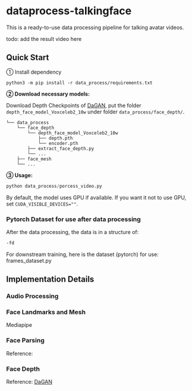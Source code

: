 # dataprocess-talkingface
This is a ready-to-use data processing pipeline for talking avatar videos.

todo: add the result video here

## Quick Start
&#9312; Install dependency
```
python3 -m pip install -r data_process/requirements.txt
```

**&#9313; Download necessary models:**

Download Depth Checkpoints of [DaGAN](https://github.com/harlanhong/CVPR2022-DaGAN#pre-trained-checkpoint), put the folder `depth_face_model_Voxceleb2_10w` under folder `data_process/face_depth/`.
```
└── data_process
    └── face_depth
        └── depth_face_model_Voxceleb2_10w
            ├── depth.pth
            └── encoder.pth
        ├── extract_face_depth.py
        └── ...
    ├── face_mesh
    └── ...
```
**&#9314; Usage:**
```python
python data_process/porcess_video.py  
```
By default, the model uses GPU if available. If you want it not to use GPU, set `CUDA_VISIBLE_DEVICES=""`.

### Pytorch Dataset for use after data processing
After the data processing, the data is in a structure of:
```bash
-fd
```
For downstream training, here is the dataset (pytorch) for use: frames_dataset.py

## Implementation Details
### Audio Processing

### Face Landmarks and Mesh
Mediapipe

### Face Parsing
Reference: 
### Face Depth
Reference: [DaGAN](https://github.com/harlanhong/CVPR2022-DaGAN/tree/master)
